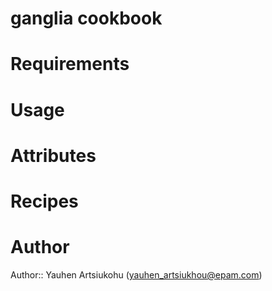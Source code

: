 # ganglia cookbook

# Requirements

# Usage

# Attributes

# Recipes

# Author

Author:: Yauhen Artsiukohu (<yauhen_artsiukhou@epam.com>)
